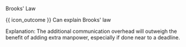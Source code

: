 <span id="title">Brooks' Law</span>

<span id="prereqs"></span>

<span id="outcomes">{{ icon_outcome }} Can explain Brooks' law</span>

<div id="body">

<tip-box type="definition">
  <include src="../../common/definitions.md#def-brooks-law" />
</tip-box>

Explanation: The additional communication overhead will outweigh the benefit of adding extra manpower, especially if done near to a deadline.

</div>

<div id="extras">

<include src="exercises.md" />

</div>